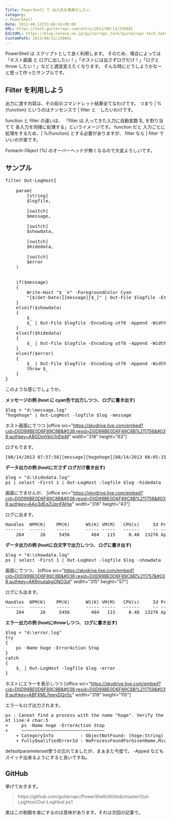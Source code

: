 ```yaml
---
Title: PowerShell で 出力先を簡素化したい
Category:
- PowerShell
Date: 2013-08-13T23:08:41+09:00
URL: https://tech.guitarrapc.com/entry/2013/08/13/230841
EditURL: https://blog.hatena.ne.jp/guitarrapc_tech/guitarrapc-tech.hatenablog.com/atom/entry/11696248318757675903
CustomPath: 2013/08/13/230841
---
```


PowerShell は スクリプトとして良く利用します。
そのため、場合によっては 「ホスト画面 と ログに出したい！」「ホストには出さずログだけ！」「ログとthrow したい！」などと適宜変えたくなります。
そんな時にどうしようかなーと思って作ったサンプルです。



<h2>Filter を利用しよう</h2>
出力に渡す内容は、その前のコマンドレット結果全てなわけです。
つまり | %{function} というのはナンセンスで | filter と　したいわけです。

function と filter の違いは、 「filter は 入ってきた入力に自動変数 $_ を割り当てて 各入力を同様に処理する」というイメージです。
function だと 入力ごとに処理をするため、| %{function} とする必要がありますが、 filter なら | filter でいいのが楽です。

Foreach-Object (%) のオーバーヘッドが無くなるので大変よろしいです。

<h2>サンプル</h2>

<pre class="brush: powershell">
filter Out-LogHost{

    param(
        [string]
        $logfile,

        [switch]
        $message,

        [switch]
        $showdata,

        [switch]
        $hidedata,

        [switch]
        $error
    )


    if($message)
    {
        Write-Host &quot;$_`n&quot; -ForegroundColor Cyan
        &quot;[$(Get-Date)][message][$_]&quot; | Out-File $logfile -Encoding utf8 -Append -Width 1024
    }
    elseif($showdata)
    {
        $_
        $_ | Out-File $logfile -Encoding utf8 -Append -Width 1024
    }
    elseif($hidedata)
    {
        $_ | Out-File $logfile -Encoding utf8 -Append -Width 1024
    }
    elseif($error)
    {
        $_ | Out-File $logfile -Encoding utf8 -Append -Width 1024
        throw $_
    }
}
</pre>

このような感じでしょうか。


<strong>メッセージの例 (host に cyan色で出力しつつ、 ログに書き出す)</strong>
<pre class="brush: powershell">
$log = &quot;d:\message.log&quot;
&quot;hogehoge&quot; | Out-LogHost -logfile $log -message
</pre>

ホスト画面にでつつ
[office src="https://skydrive.live.com/embed?cid=D0D99BE0D6F89C8B&#038;resid=D0D99BE0D6F89C8B%211756&#038;authkey=ABGDmVkIc1nElpM" width="318" height="63"]

ログもでます。
<pre class="brush: powershell">
[08/14/2013 07:57:58][message][hogehoge][08/14/2013 08:05:15][message][hogehoge]
</pre>

<strong>データ出力の例 (hostにださず ログだけ書き出す)</strong>
<pre class="brush: powershell">
$log = &quot;d:\hidedata.log&quot;
ps | select -First 1 | Out-LogHost -logfile $log -hidedata
</pre>

画面にでませんが、
[office src="https://skydrive.live.com/embed?cid=D0D99BE0D6F89C8B&#038;resid=D0D99BE0D6F89C8B%211758&#038;authkey=AAo3dEqZUpnFAHw" width="316" height="43"]

ログに出ます。
<pre class="brush: powershell">
Handles  NPM(K)    PM(K)      WS(K) VM(M)   CPU(s)     Id ProcessName
-------  ------    -----      ----- -----   ------     -- -----------
    264      26     5456        484   115     0.48  13276 AppleMobileDeviceHelper
</pre>


<strong>データ出力の例 (hostに白文字で出力しつつ、 ログに書き出す)</strong>
<pre class="brush: powershell">
$log = &quot;d:\showdata.log&quot;
ps | select -First 1 | Out-LogHost -logfile $log -showdata
</pre>

画面にでつつ、
[office src="https://skydrive.live.com/embed?cid=D0D99BE0D6F89C8B&#038;resid=D0D99BE0D6F89C8B%211757&#038;authkey=AKRmutabgONO3qI" width="315" height="57"]

ログにも出ます。
<pre class="brush: powershell">
Handles  NPM(K)    PM(K)      WS(K) VM(M)   CPU(s)     Id ProcessName
-------  ------    -----      ----- -----   ------     -- -----------
    264      26     5456        484   115     0.48  13276 AppleMobileDeviceHelper
</pre>


<strong>エラー出力の例 (hostにthrowしつつ、 ログに書き出す)</strong>
<pre class="brush: powershell">
$log = &quot;d:\error.log&quot;
try
{
    ps -Name hoge -ErrorAction Stop
}
catch
{
    $_ | Out-LogHost -logfile $log -error
}
</pre>

ホストにエラーを表示しつつ
[office src="https://skydrive.live.com/embed?cid=D0D99BE0D6F89C8B&#038;resid=D0D99BE0D6F89C8B%211759&#038;authkey=ABFXML7ewvDQn5c" width="319" height="115"]

エラーもログ出力されます。
<pre class="brush: powershell">
ps : Cannot find a process with the name &quot;hoge&quot;. Verify the process name and call the cmdlet again.
At line:4 char:5
+     ps -Name hoge -ErrorAction Stop
+     ~~~~~~~~~~~~~~~~~~~~~~~~~~~~~~~
    + CategoryInfo          : ObjectNotFound: (hoge:String) [Get-Process], ProcessCommandException
    + FullyQualifiedErrorId : NoProcessFoundForGivenName,Microsoft.PowerShell.Commands.GetProcessCommand
</pre>


defaultparameterset使うの忘れてましたが、まぁまた今度で。
-Apped などもスイッチ出来るようにすると良いですね。

<h2>GitHub</h2>
挙げておきます。
<blockquote>https://github.com/guitarrapc/PowerShellUtil/blob/master/Out-LogHost/Out-LogHost.ps1</blockquote>


実はこの制御を楽にするのは意味があります。それは次回の記事で。
